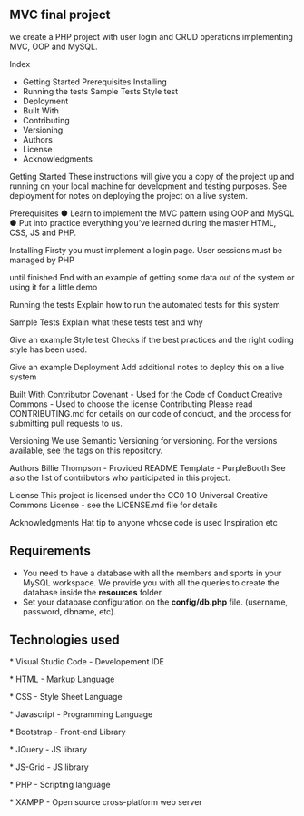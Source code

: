 ## MVC final project
we create a PHP project with user login and CRUD operations implementing
MVC, OOP and MySQL.

Index
- Getting Started
    Prerequisites
    Installing
- Running the tests
    Sample Tests
    Style test
- Deployment
- Built With
- Contributing
- Versioning
- Authors
- License
- Acknowledgments  







Getting Started
These instructions will give you a copy of the project up and running on your local machine for development and testing purposes. See deployment for notes on deploying the project on a live system.






Prerequisites
● Learn to implement the MVC pattern using OOP and MySQL
● Put into practice everything you’ve learned   during the master HTML, CSS, JS
and PHP.

Installing
Firsty you must implement a login page. User sessions must be managed by PHP





until finished
End with an example of getting some data out of the system or using it for a little demo

Running the tests
Explain how to run the automated tests for this system

Sample Tests
Explain what these tests test and why

Give an example
Style test
Checks if the best practices and the right coding style has been used.

Give an example
Deployment
Add additional notes to deploy this on a live system

Built With
Contributor Covenant - Used for the Code of Conduct
Creative Commons - Used to choose the license
Contributing
Please read CONTRIBUTING.md for details on our code of conduct, and the process for submitting pull requests to us.

Versioning
We use Semantic Versioning for versioning. For the versions available, see the tags on this repository.

Authors
Billie Thompson - Provided README Template - PurpleBooth
See also the list of contributors who participated in this project.

License
This project is licensed under the CC0 1.0 Universal Creative Commons License - see the LICENSE.md file for details

Acknowledgments
Hat tip to anyone whose code is used
Inspiration
etc


## Requirements

- You need to have a database with all the members and sports in your MySQL workspace. We provide you with all the queries to create the database inside the **resources** folder.
- Set your database configuration on the **config/db.php** file. (username, password, dbname, etc).

## Technologies used

\* Visual Studio Code - Developement IDE

\* HTML - Markup Language

\* CSS - Style Sheet Language

\* Javascript - Programming Language

\* Bootstrap - Front-end Library

\* JQuery - JS library

\* JS-Grid - JS library

\* PHP - Scripting language

\* XAMPP - Open source cross-platform web server